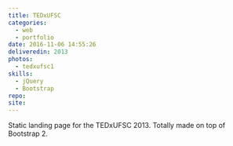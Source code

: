 ```yaml
---
title: TEDxUFSC
categories:
  - web
  - portfolio
date: 2016-11-06 14:55:26
deliveredin: 2013
photos:
  - tedxufsc1
skills:
  - jQuery
  - Bootstrap
repo:
site:
---
```

Static landing page for the TEDxUFSC 2013. Totally made on top of Bootstrap 2.
